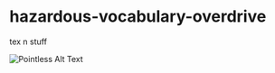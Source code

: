 hazardous-vocabulary-overdrive
==============================

tex n stuff

![Pointless Alt Text](http://localhost:5000/tex/\frac{Interdimensional}{Potato}+Cannon)
